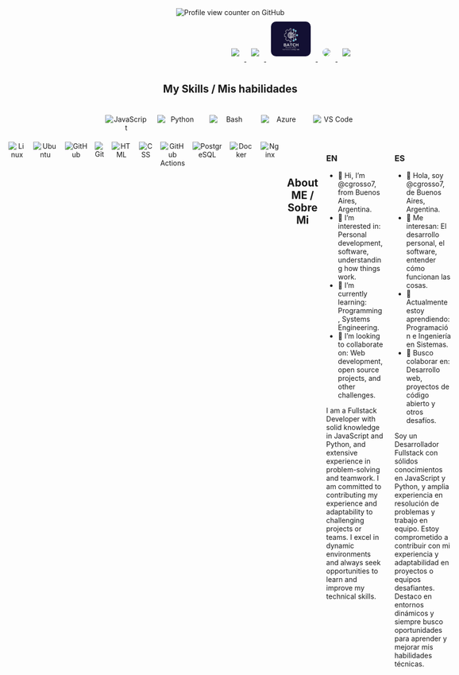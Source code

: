 <div align="center">
  <img src="https://komarev.com/ghpvc/?username=cgrosso7&style=flat-square" alt="Profile view counter on GitHub">
</div>

<div align="right" style="margin-bottom: 30px;">
  <a href="https://github.com/cgrosso7" target="_blank">
    <img src="https://skillicons.dev/icons?i=github" width="80px" style="margin: 10px;">
  </a>

  <a href="https://www.linkedin.com/in/cgrosso7/" target="_blank">
    <img src="https://cdn.jsdelivr.net/gh/devicons/devicon/icons/linkedin/linkedin-original.svg" width="80px" style="margin: 10px;">
  </a>

  <a href="http://www.batch.com.ar/index.html" target="_blank">
    <img src="https://raw.githubusercontent.com/cgrosso7/cgrosso7/main/logo.webp" width="80px" style="margin: 10px; border-radius: 10px;">
  </a>
  
  <a href="https://www.instagram.com/bairestcodinghub/" target="_blank">
    <img src="https://upload.wikimedia.org/wikipedia/commons/a/a5/Instagram_icon.png" width="80px" style="margin: 10px; border-radius: 10px;">
  </a>
 
  <a href="https://learn.microsoft.com/es-es/users/cgrosso7/achievements" target="_blank">
    <img src="https://upload.wikimedia.org/wikipedia/commons/4/44/Microsoft_logo.svg" width="80px" style="margin: 10px;">
  </a>
</div>

<div align="center" style="margin: 40px 0;">
  <h2>My Skills / Mis habilidades</h2>
</div>

<div align="center">
  <div style="display: flex; justify-content: center; gap: 20px; margin-bottom: 20px;">
    <img src="https://skillicons.dev/icons?i=js" alt="JavaScript" width="90px">
    <img src="https://skillicons.dev/icons?i=py" alt="Python" width="90px">
    <img src="https://skillicons.dev/icons?i=bash" alt="Bash" width="90px">
    <img src="https://skillicons.dev/icons?i=azure" alt="Azure" width="90px">
    <img src="https://skillicons.dev/icons?i=vscode" alt="VS Code" width="90px">
  </div>

  <div style="display: flex; justify-content: center; gap: 15px;">
    <img src="https://skillicons.dev/icons?i=linux" alt="Linux" width="60px">
    <img src="https://skillicons.dev/icons?i=ubuntu" alt="Ubuntu" width="60px">
    <img src="https://skillicons.dev/icons?i=github" alt="GitHub" width="60px">
    <img src="https://skillicons.dev/icons?i=git" alt="Git" width="60px">
    <img src="https://skillicons.dev/icons?i=html" alt="HTML" width="60px">
    <img src="https://skillicons.dev/icons?i=css" alt="CSS" width="60px">
    <img src="https://skillicons.dev/icons?i=githubactions" alt="GitHub Actions" width="60px">
    <img src="https://skillicons.dev/icons?i=postgres" alt="PostgreSQL" width="60px">
    <img src="https://skillicons.dev/icons?i=docker" alt="Docker" width="60px">
    <img src="https://skillicons.dev/icons?i=nginx" alt="Nginx" width="60px">
 

<div align="center" style="margin: 40px 0;">
  <h2> About ME / Sobre Mi</h2>
</div>

<div style="display: flex; justify-content: space-around; text-align: left; gap: 20px;">
  <div style="width: 45%;">
    <h3>EN</h3>
    <ul>
      <li>👋 Hi, I’m @cgrosso7, from Buenos Aires, Argentina.</li>
      <li>👀 I’m interested in: Personal development, software, understanding how things work.</li>
      <li>🌱 I’m currently learning: Programming, Systems Engineering.</li>
      <li>💞️ I’m looking to collaborate on: Web development, open source projects, and other challenges.</li>
    </ul>
    <p>
      I am a Fullstack Developer with solid knowledge in JavaScript and Python, and extensive experience in problem-solving and teamwork.  
      I am committed to contributing my experience and adaptability to challenging projects or teams.  
      I excel in dynamic environments and always seek opportunities to learn and improve my technical skills.
    </p>
  </div>
  <div style="width: 45%;">
    <h3>ES</h3>
    <ul>
      <li>👋 Hola, soy @cgrosso7, de Buenos Aires, Argentina.</li>
      <li>👀 Me interesan: El desarrollo personal, el software, entender cómo funcionan las cosas.</li>
      <li>🌱 Actualmente estoy aprendiendo: Programación e Ingeniería en Sistemas.</li>
      <li>💞️ Busco colaborar en: Desarrollo web, proyectos de código abierto y otros desafíos.</li>
    </ul>
    <p>
      Soy un Desarrollador Fullstack con sólidos conocimientos en JavaScript y Python, y amplia experiencia en resolución de problemas y trabajo en equipo.  
      Estoy comprometido a contribuir con mi experiencia y adaptabilidad en proyectos o equipos desafiantes.  
      Destaco en entornos dinámicos y siempre busco oportunidades para aprender y mejorar mis habilidades técnicas.
    </p>
  </div>
</div>

